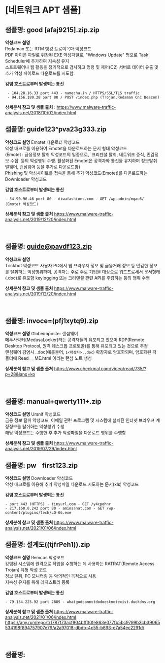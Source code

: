 # [네트워크 APT 샘플]


## 샘플명:  good [afaj9215].zip.zip  
**악성코드 설명**  
Redaman 또는 RTM 뱅킹 트로이목마 악성코드.  
PDF 아이콘 파일로 위장된 EXE 악성파일로, "Windows Update" 명으로 Task Scheduler에 추가하여 지속성 유지  
소프트웨어나 웹 활동을 정기적으로 검사하고 명령 및 제어(C2) 서버로 데이터 유출 및 추가 악성 페이로드 다운로드를 시도함.  
  
**감염 호스트로부터 발생되는 통신**  
		 
     - 104.28.16.33 port 443 - namecha.in / HTTPS/SSL/TLS traffic
	 - 94.156.189.28 port 80 / POST /index.php (Trojan.Redaman CnC Beacon)

**상세분석 참고 및 샘플 출처** : 
<https://www.malware-traffic-analysis.net/2018/10/02/index.html>


## 샘플명: guide123^pva23g333.zip  
**악성코드 설명** 
Emotet 다운로더 악성코드   
악성 매크로를 이용하여 Emotet을 다운로드하는 문서 형태 악성코드  
(Emotet : 금융정보 탈취 악성코드의 일종으로, `크리덴셜 탈취, 네트워크 증식, 민감정보 수집' 등의 악성행위 수행.
활성화된 Emotet은 공격자와 통신을 유지하며 정보탈취 멀웨어, 랜섬웨어 등을 추가로 다운로드함)  
Phishing 및 악성사이트를 접속을 통해 추가 악성코드(Emotet)를 다운로드하는 Downloader 악성코드

**감염 호스트로부터 발생되는 통신**  
	
	- 34.90.96.46 port 80 - diwafashions.com - GET /wp-admin/mqau6/ (Emotet 악성코드)

**상세분석 참고 및 샘플 출처**
<https://www.malware-traffic-analysis.net/2019/12/20/index.html>
</br>  
</br>  
## 샘플명: guide@pavdf123.zip  
**악성코드 설명**  
Trickbot 악성코드 
사용자 PC에서 웹 브라우저 정보 및 금융거래 정보 등 민감한 정보를 탈취하는 악성행위하며, 공격자는 주로 주로 기업을 대상으로 워드프로세서 문서형태(.doc)로 유포함
keylogging 또는 크리덴셜 관련 API를 후킹하는 등의 행위 수행

**상세분석 참고 및 샘플 출처**
<https://www.malware-traffic-analysis.net/2019/12/20/index.html>
</br>  
</br>  
## 샘플명: invoce=(pfj1xytq9).zip  
**악성코드 설명**
Globeimposter 랜섬웨어  
메두사락커(MedusaLocker)라는 공격자들의 유포되고 있으며 RDP(Remote Desktop Protocol, 원격 데스크톱 프로토콜)를 통해 유포되고 있는 것으로 추정  
랜섬웨어 감염시 ..doc(예를들어, `1<확장자>..doc`) 확장자로 암호화되며, 암호화된 각 폴더에 Read___ME.html 이라는 랜섬 노트 생성  
  
**상세분석 참고 및 샘플 출처**
<https://www.checkmal.com/video/read/735/?p=28&lang=ko>
</br>  
</br>  
## 샘플명: manual+qwerty111+.zip  
**악성코드 설명**
Ursnif 악성코드  
금융 정보 탈취 악성코드, 이메일 관련 프로그램 및 시스템에 설치된 인터넷 브라우져 계정정보를 탈취하는 악성행위 수행  
해당 악성코드는 수행한 후 추가 악성파일을 다운로드 행위를 수행함
  
**상세분석 참고 및 샘플 출처**
<https://www.malware-traffic-analysis.net/2019/07/29/index.html>
  
    
## 샘플명: pwㅤfirst123.zip  
**악성코드 설명** 
Downloader 악성코드  
악성 매크로를 이용해 추가 악성파일 다운로드 시도하는 문서(xls) 악성코드

**감염 호스트로부터 발생되는 통신**  
	
	- port 443 (HTTPS) - tinyurl.com - GET /y4cpohnr
	- 217.160.0.242 port 80 - aminsanat.com - GET /wp-content/plugins/tech/LO-06.exe
	

**상세분석 참고 및 샘플 출처**
<https://www.malware-traffic-analysis.net/2021/01/06/index.html>
  
    
## 샘플명: 설계도((tjfrPeh1)).zip  
**악성코드 설명**
Remcos 악성코드  
감염된 시스템에 원격으로 작업을 수행하는 데 사용하는 RATRAT(Remote Access Trojan) 유형 악성 코드  
정보 탈취, PC 모니터링 등 악의적인 목적으로 사용  
지속성 유지를 위해 레지스트리 등록

**감염 호스트로부터 발생되는 통신**  
	
	- 79.134.225.92 port 2889 - whatgodcannotdodoestnotexist.duckdns.org
	
**상세분석 참고 및 샘플 출처**
<https://www.malware-traffic-analysis.net/2021/01/06/index.html>
<https://any.run/report/1787f73acf804bff30fe863e077fb5bc9799b3cb39065534198f894757907e79/a2a97018-dbdb-4c55-b693-e7a54ec2291d/>
</br>  
</br>  
## 샘플명: 